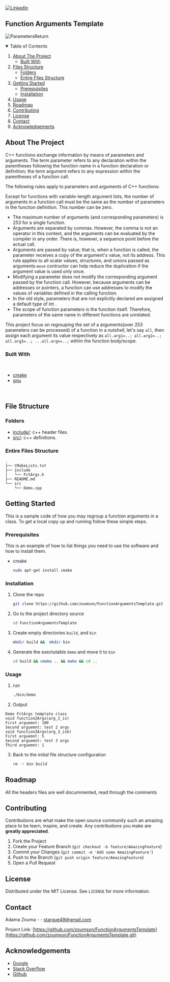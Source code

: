 [![LinkedIn][linkedin-shield]][linkedin-url]
<!--
[![Contributors][contributors-shield]][contributors-url]
[![Forks][forks-shield]][forks-url]
[![Stargazers][stars-shield]][stars-url]
[![Issues][issues-shield]][issues-url]
[![MIT License][license-shield]][license-url]
[![LinkedIn][linkedin-shield]][linkedin-url]


[![Github][github-shield]][github.com/zoumson?tab=repositories]
[![Stack Overflow][stackoverflow-shield]][stackoverflow.com/users/11175375/adam]
[![Leetcode][leetcode-shield]][eetcode.com/Hard_Code/]
-->
## Function Arguments Template 
![ParametersReturn](https://user-images.githubusercontent.com/38358621/123541183-bacbdc80-d775-11eb-9797-23bb862473d1.png)

<!-- TABLE OF CONTENTS -->
<details open="open">
  <summary>Table of Contents</summary>
  <ol>
    <li>
      <a href="#about-the-project">About The Project</a>
      <ul>
        <li><a href="#built-with">Built With</a></li>
      </ul>
    </li>
    <li>
      <a href="#file-structure">Files Structure</a>
      <ul>
        <li><a href="#folders">Folders</a></li>
        <li><a href="#entire-files-structure">Entire Files Structure</a></li>
      </ul>
    </li>
    <li>
      <a href="#getting-started">Getting Started</a>
      <ul>
        <li><a href="#prerequisites">Prerequisites</a></li>
        <li><a href="#installation">Installation</a></li>
      </ul>
    </li>
    <li><a href="#usage">Usage</a></li>
    <li><a href="#roadmap">Roadmap</a></li>
    <li><a href="#contributing">Contributing</a></li>
    <li><a href="#license">License</a></li>
    <li><a href="#contact">Contact</a></li>
    <li><a href="#acknowledgements">Acknowledgements</a></li>
  </ol>
</details>



<!-- ABOUT THE PROJECT -->
## About The Project

<!-- [![Product Name Screen Shot][product-screenshot]](https://example.com) -->

C++ functions exchange information by means of parameters and arguments. The term parameter refers to any declaration within the parentheses following the function name in a function declaration or definition; the term argument refers to any expression within the parentheses of a function call.

The following rules apply to parameters and arguments of C++ functions:

Except for functions with variable-length argument lists, the number of arguments in a function call must be the same as the number of parameters in the function definition. This number can be zero.
* The maximum number of arguments (and corresponding parameters) is 253 for a single function.
* Arguments are separated by commas. However, the comma is not an operator in this context, and the arguments can be evaluated by the compiler in any order. There is, however, a sequence point before the actual call.
* Arguments are passed by value; that is, when a function is called, the parameter receives a copy of the argument's value, not its address. This rule applies to all scalar values, structures, and unions passed as arguments.`move` contructor can help reduce the duplication if the argument value is used only once. 
* Modifying a parameter does not modify the corresponding argument passed by the function call. However, because arguments can be addresses or pointers, a function can use addresses to modify the values of variables defined in the calling function.
* In the old style, parameters that are not explicitly declared are assigned a default type of int .
* The scope of function parameters is the function itself. Therefore, parameters of the same name in different functions are unrelated.

This project focus on regrouping the set of a arguments(over 253 parameters can be processed) of a function in a *nutshell*, let's say `all`, then assign each argument its value respectively as `all.arg1=..; all.arg2=..; all.arg3=..; ...all.argn=..;` within the function body/scope. 

<!--Built with -->
### Built With

<br>

* [cmake](https://cmake.org/)
* [gnu](https://www.gnu.org/)

<br>

## File Structure

### Folders

* [include/](include/): c++ header files.
* [src/](src/): c++ definitions.


### Entire Files Structure 


```
.
├── CMakeLists.txt
├── include
│   └── FctArgs.h
├── README.md
└── src
    └── Demo.cpp

```


<!-- GETTING STARTED -->
## Getting Started

This is a sample code of how you may regroup a function arguments in a class.
To get a local copy up and running follow these simple steps.

### Prerequisites

This is an example of how to list things you need to use the software and how to install them.
* cmake
  ```sh
  sudo apt-get install cmake
  ```

### Installation

1. Clone the repo
   ```sh
   git clone https://github.com/zoumson/FunctionArgumentsTemplate.git
   ```
2. Go to the project directory source
   ```sh
   cd FunctionArgumentsTemplate
   ```
3. Create empty directories `build`,  and `bin`
   ```sh
   mkdir build &&  mkdir bin 
   ```
5. Generate the exectutable `demo` and move it to `bin`
   ```sh
   cd build && cmake .. && make && cd ..
   ```

<!-- USAGE EXAMPLES -->
### Usage
1. run 
   ```sh
   ./bin/demo
   ```
2. Output

```
Demo FctArgs template class
void function2Args(arg_2_is)
First arguemnt: 100
Second arguemnt: test 2 args
void function3Args(arg_3_isb)
First arguemnt: 5
Second arguemnt: test 3 args
Third arguemnt: 1
```

3. Back to the initial file structure configuration
   ```sh
   rm -r bin build 
   ```
<!-- ROADMAP -->
## Roadmap

All the headers files are well docummented, read through the comments

<!-- CONTRIBUTING -->
## Contributing

Contributions are what make the open source community such an amazing place to be learn, inspire, and create. Any contributions you make are **greatly appreciated**.

1. Fork the Project
2. Create your Feature Branch (`git checkout -b feature/AmazingFeature`)
3. Commit your Changes (`git commit -m 'Add some AmazingFeature'`)
4. Push to the Branch (`git push origin feature/AmazingFeature`)
5. Open a Pull Request



<!-- LICENSE -->
## License

Distributed under the MIT License. See `LICENSE` for more information.



<!-- CONTACT -->
## Contact

Adama Zouma - <!-- [@your_twitter](https://twitter.com/your_username) -->- stargue49@gmail.com

Project Link: [https://github.com/zoumson/FunctionArgumentsTemplate](https://github.com/zoumson/FunctionArgumentsTemplate.git)



<!-- ACKNOWLEDGEMENTS -->
## Acknowledgements
* [Google](https://www.google.com/)
* [Stack Overflow](https://stackoverflow.com/)
* [Github](https://github.com/)




<!-- MARKDOWN LINKS & IMAGES -->
<!-- https://www.markdownguide.org/basic-syntax/#reference-style-links -->

[contributors-shield]: https://img.shields.io/github/contributors/othneildrew/Best-README-Template.svg?style=for-the-badge
[contributors-url]: https://github.com/othneildrew/Best-README-Template/graphs/contributors
[forks-shield]: https://img.shields.io/github/forks/othneildrew/Best-README-Template.svg?style=for-the-badge
[forks-url]: https://github.com/othneildrew/Best-README-Template/network/members
[stars-shield]: https://img.shields.io/github/stars/othneildrew/Best-README-Template.svg?style=for-the-badge
[stars-url]: https://github.com/othneildrew/Best-README-Template/stargazers
[issues-shield]: https://img.shields.io/github/issues/othneildrew/Best-README-Template.svg?style=for-the-badge
[issues-url]: https://github.com/othneildrew/Best-README-Template/issues
[license-shield]: https://img.shields.io/github/license/othneildrew/Best-README-Template.svg?style=for-the-badge
[license-url]: https://github.com/othneildrew/Best-README-Template/blob/master/LICENSE.txt
[linkedin-shield]: https://img.shields.io/badge/-LinkedIn-black.svg?style=for-the-badge&logo=linkedin&colorB=555
[linkedin-url]: linkedin.com/in/adama-zouma-553bba13a
[product-screenshot]: images/screenshot.png

